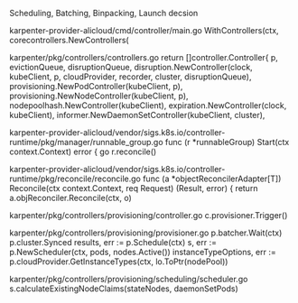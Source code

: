 Scheduling, Batching, Binpacking, Launch decsion

karpenter-provider-alicloud/cmd/controller/main.go
WithControllers(ctx, corecontrollers.NewControllers(

karpenter/pkg/controllers/controllers.go
return []controller.Controller{
        p, evictionQueue, disruptionQueue,
        disruption.NewController(clock, kubeClient, p, cloudProvider, recorder, cluster, disruptionQueue),
        provisioning.NewPodController(kubeClient, p),
        provisioning.NewNodeController(kubeClient, p),
        nodepoolhash.NewController(kubeClient),
        expiration.NewController(clock, kubeClient),
        informer.NewDaemonSetController(kubeClient, cluster),

karpenter-provider-alicloud/vendor/sigs.k8s.io/controller-runtime/pkg/manager/runnable_group.go
func (r *runnableGroup) Start(ctx context.Context) error {
        go r.reconcile()

karpenter-provider-alicloud/vendor/sigs.k8s.io/controller-runtime/pkg/reconcile/reconcile.go
func (a *objectReconcilerAdapter[T]) Reconcile(ctx context.Context, req Request) (Result, error) {
        return a.objReconciler.Reconcile(ctx, o)

karpenter/pkg/controllers/provisioning/controller.go
c.provisioner.Trigger()

karpenter/pkg/controllers/provisioning/provisioner.go
p.batcher.Wait(ctx)
p.cluster.Synced
results, err := p.Schedule(ctx)
s, err := p.NewScheduler(ctx, pods, nodes.Active())
instanceTypeOptions, err := p.cloudProvider.GetInstanceTypes(ctx, lo.ToPtr(nodePool))

karpenter/pkg/controllers/provisioning/scheduling/scheduler.go
s.calculateExistingNodeClaims(stateNodes, daemonSetPods)


